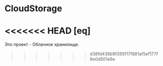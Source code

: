# CloudStorage
<<<<<<< HEAD
[eq]
=======

Это проект - Облачное хранилище.
>>>>>>> d38fd438b9f395f17f881af5ef177f8e0d501e6e
